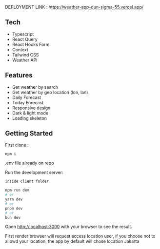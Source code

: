 DEPLOYMENT LINK : https://weather-app-dun-sigma-55.vercel.app/

## Tech
 - Typescript
 - React Query
 - React Hooks Form
 - Context
 - Tailwind CSS
 - Weather API

## Features
 - Get weather by search 
 - Get weather by geo location (lon, lan)
 - Daily Forecast
 - Today Forecast
 - Responsive design
 - Dark & light mode
 - Loading skeleton

## Getting Started

First clone :

```
npm i
```
.env file already on repo

Run the development server:

```bash
inside client folder

npm run dev
# or
yarn dev
# or
pnpm dev
# or
bun dev
```

Open [http://localhost:3000](http://localhost:3000) with your browser to see the result.

First render browser will request access location user, if you choose not to allowd your location, the app by default will chose location Jakarta